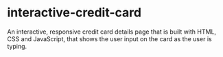 # interactive-credit-card
An interactive, responsive credit card details page that is built with HTML, CSS and JavaScript, that shows the user input on the card as the user is typing.
